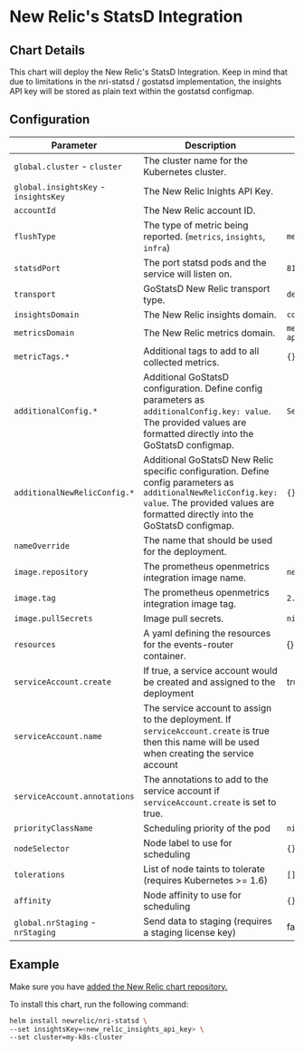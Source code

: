 # New Relic's StatsD Integration

## Chart Details

This chart will deploy the New Relic's StatsD Integration. Keep in mind that due to limitations in the nri-statsd / gostatsd implementation, the insights API key will be stored as plain text within the gostatsd configmap.

## Configuration

| Parameter                                                  | Description                                                                                                                                                                                        | Default                                |
|------------------------------------------------------------|----------------------------------------------------------------------------------------------------------------------------------------------------------------------------------------------------|----------------------------------------|
| `global.cluster` - `cluster`                               | The cluster name for the Kubernetes cluster.                                                                                                                                                       |                                        |
| `global.insightsKey` - `insightsKey`                       | The New Relic Inights API Key.                                                                                                                                                                     |                                        |
| `accountId`                                                | The New Relic account ID.                                                                                                                                                                          |                                        |
| `flushType`                                                | The type of metric being reported. (`metrics`, `insights`, `infra`)                                                                                                                                |`metrics`                               |
| `statsdPort`                                               | The port statsd pods and the service will listen on.                                                                                                                                               | `8125`                                 |
| `transport`                                                | GoStatsD New Relic transport type.                                                                                                                                                                 | `default`                              |
| `insightsDomain`                                           | The New Relic insights domain.                                                                                                                                                                     | `collector.newrelic.com`               |
| `metricsDomain`                                            | The New Relic metrics domain.                                                                                                                                                                      | `metric-api.newrelic.com`              |
| `metricTags.*`                                             | Additional tags to add to all collected metrics.                                                                                                                                                   | `{}`                                   |
| `additionalConfig.*`                                       | Additional GoStatsD configuration. Define config parameters as `additionalConfig.key: value`. The provided values are formatted directly into the GoStatsD configmap.                              | `See values.yaml`                      |
| `additionalNewRelicConfig.*`                               | Additional GoStatsD New Relic specific configuration. Define config parameters as `additionalNewRelicConfig.key: value`. The provided values are formatted directly into the GoStatsD configmap.   | `{}`                                   |
| `nameOverride`                                             | The name that should be used for the deployment.                                                                                                                                                   |                                        |
| `image.repository`                                         | The prometheus openmetrics integration image name.                                                                                                                                                 | `newrelic/nri-statsd`                  |
| `image.tag`                                                | The prometheus openmetrics integration image tag.                                                                                                                                                  | `2.2.0`                                |
| `image.pullSecrets`                                        | Image pull secrets.                                                                                                                                                                                | `nil`                                  |
| `resources`                                                | A yaml defining the resources for the events-router container.                                                                                                                                     | {}                                     |
| `serviceAccount.create`                                    | If true, a service account would be created and assigned to the deployment                                                                                                                         | true                                   |
| `serviceAccount.name`                                      | The service account to assign to the deployment. If `serviceAccount.create` is true then this name will be used when creating the service account                                                  |                                        |
| `serviceAccount.annotations`                               | The annotations to add to the service account if `serviceAccount.create` is set to true.                                                                                                           |                                        |
| `priorityClassName`                                        | Scheduling priority of the pod                                                                                                                                                                     | `nil`                                  |
| `nodeSelector`                                             | Node label to use for scheduling                                                                                                                                                                   | `{}`                                   |
| `tolerations`                                              | List of node taints to tolerate (requires Kubernetes >= 1.6)                                                                                                                                       | `[]`                                   |
| `affinity`                                                 | Node affinity to use for scheduling                                                                                                                                                                | `{}`                                   |
| `global.nrStaging` - `nrStaging`                           | Send data to staging (requires a staging license key)                                                                                                                                              | false                                  |

## Example

Make sure you have [added the New Relic chart repository.](../../README.md#installing-charts)

To install this chart, run the following command:

```sh
helm install newrelic/nri-statsd \
--set insightsKey=<new_relic_insights_api_key> \
--set cluster=my-k8s-cluster
```
